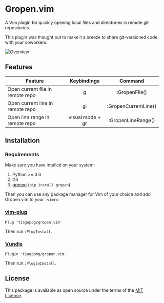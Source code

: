 Gropen.vim
=============

A Vim plugin for quickly opening local files and directories in remote git repositories.

This plugin was thought out to make it a breeze to share git-versioned code with your coworkers.

![Overview](./overview.gif)

## Features

| Feature                          | Keybindings                 | Command               |
| -------------------------------- |:---------------------------:| :--------------------:|
| Open current file in remote repo | <leader>g                   | :GropenFile()         |
| Open current line in remote repo | <leader>gl                  | :GropenCurrentLine()  |
| Open line range in remote repo   | visual mode + <leader>gr    | :GropenLineRange()    |

Installation
------------

### Requirements

Make sure you have intalled on your system:

1. Python >= 3.6
2. Git
3. [gropen](https://github.com/tiagopog/gropen) (`pip install gropen`)

Then you can use any package manager for Vim of your choice and add Gropen.vim to your `.vimrc`:

### [vim-plug](https://github.com/junegunn/vim-plug)

```vim
Plug 'tiagopog/gropen.vim'
```

Then run `:PlugInstall`.

### [Vundle](https://github.com/VundleVim/Vundle.vim)

```vim
Plugin 'tiagopog/gropen.vim'
```

Then run `:PluginInstall`.

License
-------

This package is available as open source under the terms of the [MIT License](https://opensource.org/licenses/MIT).
